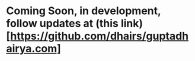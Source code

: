 # Coming Soon, in development, follow updates at (this link)[https://github.com/dhairs/guptadhairya.com]
